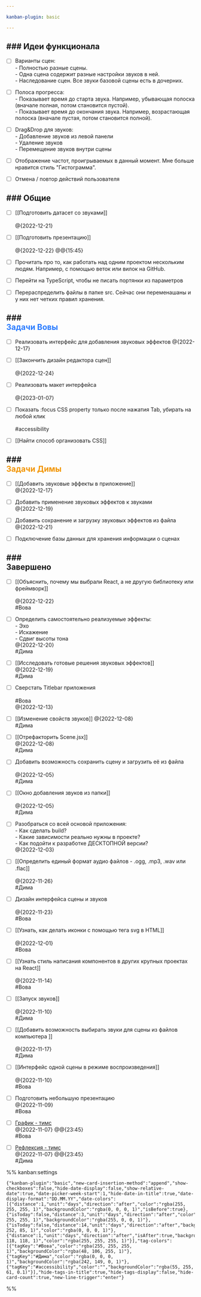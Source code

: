```yaml
---

kanban-plugin: basic

---
```


## ### Идеи функционала

- [ ] Варианты сцен:<br>- Полностью разные сцены.<br>- Одна сцена содержит разные настройки звуков в ней.<br>- Наследование сцен. Все звуки базовой сцены есть в дочерних.
- [ ] Полоса прогресса:<br>- Показывает время до старта звука. Например, убывающая полоска (вначале полная, потом становится пустой).<br>- Показывает время до окончания звука. Например, возрастающая полоска (вначале пустая, потом становится полной).
- [ ] Drag&Drop для звуков:<br>- Добавление звуков из левой панели<br>- Удаление звуков<br>- Перемещение звуков внутри сцены
- [ ] Отображение частот, проигрываемых в данный момент. Мне больше нравится стиль "Гистограмма".
- [ ] Отмена / повтор действий пользователя


## ### Общие

- [ ] [[Подготовить датасет со звуками]]<br><br>@{2022-12-21}
- [ ] [[Подготовить презентацию]]<br><br>@{2022-12-22} @@{15:45}
- [ ] Прочитать про то, как работать над одним проектом нескольким людям. Например, с помощью веток или вилок на GitHub.
- [ ] Перейти на TypeScript, чтобы не писать портянки из параметров
- [ ] Перераспределить файлы в папке src. Сейчас они переменашаны и у них нет четких правил хранения.


## ### <div style='color: #297bff'>Задачи Вовы</div>

- [ ] Реализовать интерфейс для добавления звуковых эффектов @{2022-12-17}
- [ ] [[Закончить дизайн редактора сцен]]<br><br>@{2022-12-24}
- [ ] Реализовать макет интерфейса<br><br>@{2023-01-07}
- [ ] Показать :focus CSS property только после нажатия Tab, убирать на любой клик<br><br>#accessibility
- [ ] [[Найти способ организовать CSS]]


## ### <div style='color: #f29500'>Задачи Димы</div>

- [ ] [[Добавить звуковые эффекты в приложение]] <br>@{2022-12-17}
- [ ] Добавить применение звуковых эффектов к звуками<br>@{2022-12-19}
- [ ] Добавить сохранение и загрузку звуковых эффектов из файла <br>@{2022-12-21}
- [ ] Подключение базы данных для хранения информации о сценах


## ### <div class='tasks_completed'>Завершено</div>

- [ ] [[Объяснить, почему мы выбрали React, а не другую библиотеку или фреймворк]]<br><br>@{2022-12-22}<br>#Вова
- [ ] Определить самостоятельно реализуемые эффекты:<br>- Эхо<br>- Искажение<br>- Сдвиг высоты тона<br>@{2022-12-20}<br>#Дима
- [ ] [[Исследовать готовые решения звуковых эффектов]] <br>@{2022-12-19}<br>#Дима
- [ ] Сверстать Titlebar приложения<br><br>#Вова <br>@{2022-12-13}
- [ ] [[Изменение свойств звуков]] @{2022-12-08}<br>#Дима
- [ ] [[Отрефакторить Scene.jsx]]<br>@{2022-12-08}<br>#Дима
- [ ] Добавить возможность сохранить сцену и загрузить её из файла<br><br>@{2022-12-05}<br>#Дима
- [ ] [[Окно добавления звуков из папки]]<br><br>@{2022-12-05}<br>#Дима
- [ ] Разобраться со всей основой приложения: <br>- Как сделать build? <br>- Какие зависимости реально нужны в проекте? <br>- Как подойти к разработке ДЕСКТОПНОЙ версии?<br>@{2022-12-03}
- [ ] [[Определить единый формат аудио файлов - .ogg, .mp3, .wav или .flac]]<br><br>@{2022-11-26}<br>#Дима
- [ ] Дизайн интерфейса сцены и звуков<br><br>@{2022-11-23}<br>#Вова
- [ ] [[Узнать, как делать иконки с помощью тега svg в HTML]]<br><br>@{2022-12-01}<br>#Вова
- [ ] [[Узнать стиль написания компонентов в других крупных проектах на React]]<br><br>@{2022-11-14}<br>#Вова
- [ ] [[Запуск звуков]] <br><br>@{2022-11-10}<br>#Дима
- [ ] [[Добавить возможность выбирать звуки для сцены из файлов компьютера ]]<br><br>@{2022-11-17}<br>#Дима
- [ ] [[Интерфейс одной сцены в режиме воспроизведения]] <br><br>@{2022-11-10}<br>#Вова
- [ ] Подготовить небольшую презентацию<br>@{2022-11-09}<br>#Вова
- [ ] [График - тимс](https://teams.microsoft.com/_#/school/tab::3717002657/19:fBnCvoy06PK9FkAOj7Sy_fQfIf5S1IJsYgyqLqjXE4s1@thread.tacv2?threadId=19:fBnCvoy06PK9FkAOj7Sy_fQfIf5S1IJsYgyqLqjXE4s1@thread.tacv2&messageId=classroom&ctx=channel&isTeamLevelApp=true) <br>@{2022-11-07} @@{23:45}<br>#Вова
- [ ] [Рефлексия - тимс](https://teams.microsoft.com/_#/school/tab::3717002657/19:fBnCvoy06PK9FkAOj7Sy_fQfIf5S1IJsYgyqLqjXE4s1@thread.tacv2?threadId=19:fBnCvoy06PK9FkAOj7Sy_fQfIf5S1IJsYgyqLqjXE4s1@thread.tacv2&messageId=classroom&ctx=channel&isTeamLevelApp=true) <br>@{2022-11-07} @@{23:45}<br>#Дима




%% kanban:settings
```
{"kanban-plugin":"basic","new-card-insertion-method":"append","show-checkboxes":false,"hide-date-display":false,"show-relative-date":true,"date-picker-week-start":1,"hide-date-in-title":true,"date-display-format":"DD.MM.YY","date-colors":[{"distance":1,"unit":"days","direction":"after","color":"rgba(255, 255, 255, 1)","backgroundColor":"rgba(0, 0, 0, 1)","isBefore":true},{"isToday":false,"distance":3,"unit":"days","direction":"after","color":"rgba(255, 255, 255, 1)","backgroundColor":"rgba(255, 0, 0, 1)"},{"isToday":false,"distance":14,"unit":"days","direction":"after","backgroundColor":"rgba(255, 252, 85, 1)","color":"rgba(0, 0, 0, 1)"},{"distance":1,"unit":"days","direction":"after","isAfter":true,"backgroundColor":"rgba(118, 118, 118, 1)","color":"rgba(255, 255, 255, 1)"}],"tag-colors":[{"tagKey":"#Вова","color":"rgba(255, 255, 255, 1)","backgroundColor":"rgba(48, 106, 255, 1)"},{"tagKey":"#Дима","color":"rgba(0, 0, 0, 1)","backgroundColor":"rgba(242, 149, 0, 1)"},{"tagKey":"#accessibility","color":"","backgroundColor":"rgba(55, 255, 61, 0.1)"}],"hide-tags-in-title":true,"hide-tags-display":false,"hide-card-count":true,"new-line-trigger":"enter"}
```
%%